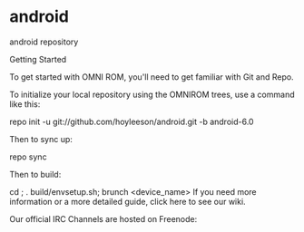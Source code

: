 # android
android repository

Getting Started

To get started with OMNI ROM, you'll need to get familiar with Git and Repo.

To initialize your local repository using the OMNIROM trees, use a command like this:

repo init -u git://github.com/hoyleeson/android.git -b android-6.0

Then to sync up:

repo sync

Then to build:

cd <source-dir>; . build/envsetup.sh; brunch <device_name>
If you need more information or a more detailed guide, click here to see our wiki.

Our official IRC Channels are hosted on Freenode:


